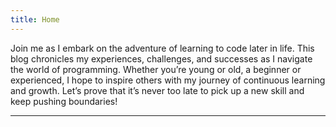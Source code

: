 ```yaml
---
title: Home
---
```



Join me as I embark on the adventure of learning to code later in life. This blog chronicles my experiences, challenges, and successes as I navigate the world of programming. Whether you’re young or old, a beginner or experienced, I hope to inspire others with my journey of continuous learning and growth. Let’s prove that it’s never too late to pick up a new skill and keep pushing boundaries!

---
<script src="https://utteranc.es/client.js"
        repo="0ldcamel.github.io/blog/"
        issue-term="pathname"
        theme="github-light"
        crossorigin="anonymous"
        async>
</script>
